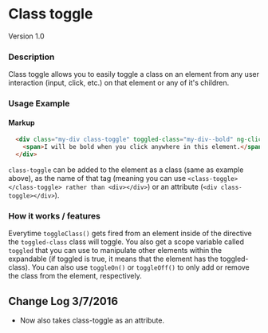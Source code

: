 # Class toggle
Version 1.0

### Description
Class toggle allows you to easily toggle a class on an element from any user interaction (input, click, etc.) on that element or any of it's children.

### Usage Example
#### Markup
```html
  <div class="my-div class-toggle" toggled-class="my-div--bold" ng-click="toggleClass()">
    <span>I will be bold when you click anywhere in this element.</span>
  </div>
```

`class-toggle` can be added to the element as a class (same as example above), as the name of that tag (meaning you can use `<class-toggle></class-toggle> rather than <div></div>`) or an attribute (`<div class-toggle></div>`).

### How it works / features
Everytime `toggleClass()` gets fired from an element inside of the directive the `toggled-class` class will toggle. You also get a scope variable called `toggled` that you can use to manipulate other elements within the expandable (if toggled is true, it means that the element has the toggled-class).
You can also use `toggleOn()` or `toggleOff()` to only add or remove the class from the element, respectively.

## Change Log 3/7/2016

* Now also takes class-toggle as an attribute.